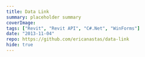 ```yaml
---
title: Data Link
summary: placeholder summary
coverImage:
tags: ["Revit", "Revit API", "C#.Net", "WinForms"]
date: "2013-11-04"
repo: https://github.com/ericanastas/data-link
hide: true
---
```

